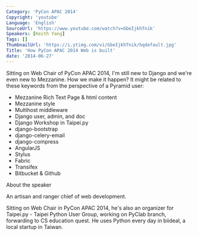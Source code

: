 ```yaml
---
Category: 'PyCon APAC 2014'
Copyright: 'youtube'
Language: 'English'
SourceUrl: 'https://www.youtube.com/watch?v=GbeIjkhTnik'
Speakers: [Keith Yang]
Tags: []
ThumbnailUrl: 'https://i.ytimg.com/vi/GbeIjkhTnik/hqdefault.jpg'
Title: 'How PyCon APAC 2014 Web is built'
date: '2014-06-27'
---
```

Sitting on Web Chair of PyCon APAC 2014, I'm still new to Django and we're even new to Mezzanine. How we make it happen? It might be related to these keywords from the perspective of a Pyramid user:

- Mezzanine Rich Text Page & html content
- Mezzanine style
- Multihost middleware
- Django user, admin, and doc
- Django Workshop in Taipei.py
- django-bootstrap
- django-celery-email
- django-compress 
- AngularJS 
- Stylus 
- Fabric 
- Transifex 
- Bitbucket & Github


About the speaker

An artisan and ranger chief of web development.

Sitting on Web Chair in PyCon APAC 2014, he's also an organizer for Taipei.py - Taipei Python User Group, working on PyClab branch, forwarding to CS education quest. He uses Python every day in biideal, a local startup in Taiwan.